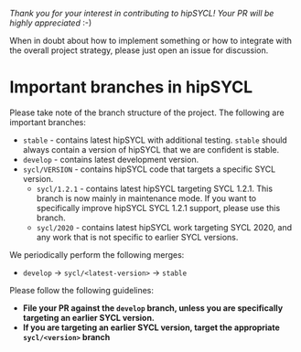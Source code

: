 *Thank you for your interest in contributing to hipSYCL! Your PR will be highly appreciated* :-) 

When in doubt about how to implement something or how to integrate with the overall project strategy, please just open an issue for discussion.

# Important branches in hipSYCL

Please take note of the branch structure of the project. The following are important branches:

* `stable` - contains latest hipSYCL with additional testing. `stable` should always contain a version of hipSYCL that we are confident is stable.
* `develop` - contains latest development version.
* `sycl/VERSION` - contains hipSYCL code that targets a specific SYCL version.
   - `sycl/1.2.1` - contains latest hipSYCL targeting SYCL 1.2.1. This branch is now mainly in maintenance mode. If you want to specifically improve hipSYCL SYCL 1.2.1 support, please use this branch.
   - `sycl/2020` - contains latest hipSYCL work targeting SYCL 2020, and any work that is not specific to earlier SYCL versions.

We periodically perform the following merges:
* `develop` -> `sycl/<latest-version>` -> `stable`


Please follow the following guidelines:
* **File your PR against the `develop` branch, unless you are specifically targeting an earlier SYCL version.**
* **If you are targeting an earlier SYCL version, target the appropriate `sycl/<version>` branch**
   
